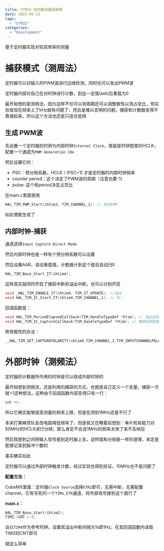 ```yaml
---
title: STM32 定时器测量高频率
date: 2023-05-13
tags:
  - "STM32"
categories:
  - "Development"
---
```


基于定时器实现对较高频率的测量

<!--more-->

# 捕获模式（测周法）

定时器可以对输入的PWM波进行边缘检测，同时也可以发出PWM波

定时器内部对自己在对时钟进行计数，到达一定值(`AAR`)后重载为0

最开始想的是测频法，因为这样不仅可以测周期还可以调整极性以测占空比，但实验发现在频率上了kHz就有问题了，而且是难以言明的问题，捕获和计数器变得不靠谱起来，所以这个方法也还是只适合低频

## 生成 PWM波

先设置一个定时器的时钟为内部时钟`Internal Clock`，值就是时钟图里的HCLK，配置一个通道为`PWM Generation CHx`

然后设置它的：

- PSC：预分频系数，HCLK / (PSC+1) 才是定时器的内部时钟频率
- counter period：这个决定了PWM波的周期（注意也要-1）
- pulse: 这个和period决定占空比

在main.c里面使用

```c
HAL_TIM_PWM_Start(&htim3, TIM_CHANNEL_1); // 启动PWM
```

如此便能生成了

## 内部时钟-捕获

通道选择`Input Capture Direct Mode`

然后内部时钟也是一样有个预分频系数可以设置

然后设置AAR，自动重载值，计数器计到这个就会自动归0

```c
HAL_TIM_Base_Start_IT(&htim4);
```

这样其实就同时开启了捕获中断和溢出中断，也可以分别开启

```c
void _HAL_TIM_ENABLE_IT(&htim4, TIM_IT_UPDATE); //溢出
void HAL_TIM_IC_Start_IT(&htim4,TIM_CHANNEL_1); // IC
```

回调函数是：

```c
void HAL_TIM_PeriodElapsedCallback(TIM_HandleTypeDef *htim); // 溢出回调
void HAL_TIM_IC_CaptureCallback(TIM_HandleTypeDef *htim); // 捕获回调函数
```

修改极性的办法：

```c
__HAL_TIM_SET_CAPTUREPOLARITY(&htim4,TIM_CHANNEL_1,TIM_INPUTCHANNELPOLARITY_FALLING); //设置成下降沿触发
```



# 外部时钟（测频法）

定时器的计数器所作用的时钟是可以改成外部时钟的

最开始想到测频法，还是利用的捕获的方式，也就是自己定义一个变量，捕获一次就+1这种想法，这种由于回调函数内容变得只有一行：

```c
cnt ++;
```

所以它确实能够提高测量的频率上限，但是在测到1MHz还是不行了

本来打算麻烦队友改电路降低频率了，但是我又在睡着前想到：单片机有能力对50MHz的HCLK进行分频，那么肯定不会说1MHz的频率太快了来不及响应

然后我想到之间把输入信号接到定时器上去，这样就和分频是一样的道理，肯定是能够记录到脉冲个数的

事实确实如此

定时器可以通过外部时钟触发计数，经过实验也得到验证，10MHz也不是问题了

**配置方法：**

CubeMX里面：定时器`Clock Source`选择`ETR2`即可，无需中断，无需配置channel，它有写死的一个`TIMx_ETR`通道，将外部信号接到这个就行了

**main.c：**

```c
HAL_TIM_Base_Start(&htim2);
TIM2->CNT = 0;
```

设以`TIM4`作为参考时钟，设置其溢出中断间隔为1s即1Hz，在其回调函数内读取TIM2的CNT即可

就这么简单